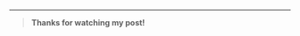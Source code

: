 - - -

>**Thanks for watching my post!**

<!-- >
>**Please support me!** -->

<!-- <center> -->
  

<!-- <a href="https://paypal.me/ryubinkim"><img src="https://user-images.githubusercontent.com/26007107/59971523-93efd400-95b8-11e9-9728-766908001110.png" width="150" height="150"></a>   <a href="https://twip.kr/donate/publicstatic"><img src="https://user-images.githubusercontent.com/26007107/59971532-acf88500-95b8-11e9-81ae-5d7e82071053.jpg" width="150" height="150"></a>   <img src="https://user-images.githubusercontent.com/26007107/59971536-b97cdd80-95b8-11e9-9555-641a4aa0d437.png" width="150" height="150"> -->

<!-- </center> -->

